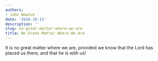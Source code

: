 ```yaml
---
authors:
- John Newton
date: '2016-10-13'
description: ''
slug: no-great-matter-where-we-are
title: No Great Matter Where We Are
---
```

It is no great matter where we are, provided we know that the Lord has placed us there, and that he is with us!



